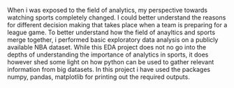 When i was exposed to the field of analytics, my perspective towards watching sports completely changed. I could better understand the reasons for different decision making that takes place when a team is preparing for a league game. To better understand how the field of anayltics and sports merge together, i performed basic exploratory data analysis on a publicly available NBA dataset. While this EDA project does not no go into the depths of understanding the importance of analytics in sports, it does however shed some light on how python can be used to gather relevant information from big datasets. In this project i have used the packages numpy, pandas, matplotlib for printing out the required outputs.     
